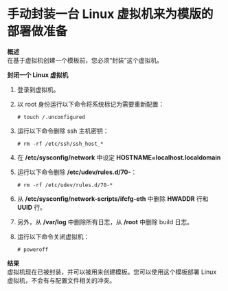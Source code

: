# 手动封装一台 Linux 虚拟机来为模版的部署做准备

**概述**<br/>
在基于虚拟机创建一个模板前，您必须“封装”这个虚拟机。

**封闭一个 Linux 虚拟机**
1. 登录到虚拟机。

2. 以 root 身份运行以下命令将系统标记为需要重新配置：
   ```
   # touch /.unconfigured
   ```

3. 运行以下命令删除 ssh 主机密钥：
   ```
   # rm -rf /etc/ssh/ssh_host_*
   ```

4. 在 **/etc/sysconfig/network** 中设定 **HOSTNAME=localhost.localdomain**

5. 运行以下命令删除 **/etc/udev/rules.d/70-**：
   ```
   # rm -rf /etc/udev/rules.d/70-*
   ```

6. 从 **/etc/sysconfig/network-scripts/ifcfg-eth** 中删除 **HWADDR** 行和 **UUID** 行。

7. 另外，从 **/var/log** 中删除所有日志，从 **/root** 中删除 build 日志。

8. 运行以下命令关闭虚拟机：
   ```
   # poweroff
   ```

**结果**<br/>
虚拟机现在已被封装，并可以被用来创建模板。您可以使用这个模板部署 Linux 虚拟机，不会有与配置文件相关的冲突。


